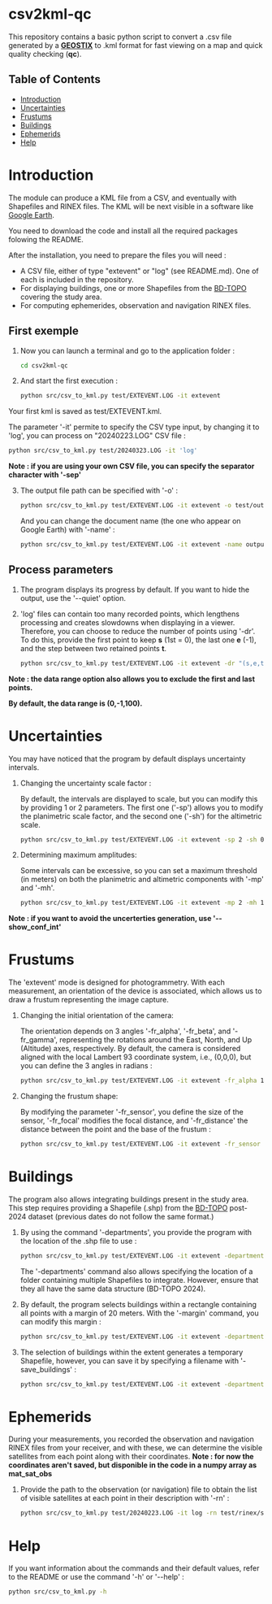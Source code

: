 # csv2kml-qc

This repository contains a basic python script to convert a .csv file generated by a **[GEOSTIX](https://www.geobsys.com/)** to .kml format for fast viewing on a map and quick quality checking (**qc**).

## Table of Contents

- [Introduction](#Introduction)
- [Uncertainties](#Uncertainties)
- [Frustums](#Frustums)
- [Buildings](#Buildings)
- [Ephemerids](#Ephemerids)
- [Help](#Help)


# Introduction

The module can produce a KML file from a CSV, and eventually with Shapefiles and RINEX files. The KML will be next visible in a software like [Google Earth](https://www.google.fr/intl/fr/earth/index.html).

You need to download the code and install all the required packages folowing the README.

After the installation, you need to prepare the files you will need :

- A CSV file, either of type "extevent" or "log" (see README.md). One of each is included in the repository.
- For displaying buildings, one or more Shapefiles from the [BD-TOPO](https://geoservices.ign.fr/bdtopo) covering the study area.
- For computing ephemerides, observation and navigation RINEX files.

## First exemple

1. Now you can launch a terminal and go to the application folder :
    ```bash
    cd csv2kml-qc
    ```

2. And start the first execution :
    ```bash
    python src/csv_to_kml.py test/EXTEVENT.LOG -it extevent
    ```

Your first kml is saved as test/EXTEVENT.kml.

The parameter '-it' permite to specify the CSV type input, by changing it to 'log', you can process on "20240223.LOG" CSV file :
```bash
python src/csv_to_kml.py test/20240323.LOG -it 'log'
```

**Note : if you are using your own CSV file, you can specify the separator character with '-sep'**

3. The output file path can be specified with '-o' :
    ```bash
    python src/csv_to_kml.py test/EXTEVENT.LOG -it extevent -o test/output.kml
    ```
    And you can change the document name (the one who appear on Google Earth) with '-name' :
    ```bash
    python src/csv_to_kml.py test/EXTEVENT.LOG -it extevent -name output
    ```
    
## Process parameters

1. The program displays its progress by default. If you want to hide the output, use the '--quiet' option.

2. 'log' files can contain too many recorded points, which lengthens processing and creates slowdowns when displaying in a viewer. Therefore, you can choose to reduce the number of points using '-dr'. To do this, provide the first point to keep **s** (1st = 0), the last one **e** (-1), and the step between two retained points **t**. 
    ```bash
    python src/csv_to_kml.py test/EXTEVENT.LOG -it extevent -dr "(s,e,t)"
    ```

**Note : the data range option also allows you to exclude the first and last points.**

**By default, the data range is (0,-1,100).**


# Uncertainties

You may have noticed that the program by default displays uncertainty intervals.

1. Changing the uncertainty scale factor : 
    
    By default, the intervals are displayed to scale, but you can modify this by providing 1 or 2 parameters. 
    The first one ('-sp') allows you to modify the planimetric scale factor, and the second one ('-sh') for the altimetric scale.
    ```bash
    python src/csv_to_kml.py test/EXTEVENT.LOG -it extevent -sp 2 -sh 0.5
    ```
    
2. Determining maximum amplitudes: 
    
    Some intervals can be excessive, so you can set a maximum threshold (in meters) on both the planimetric and altimetric components with '-mp' and '-mh'.
    ```bash
    python src/csv_to_kml.py test/EXTEVENT.LOG -it extevent -mp 2 -mh 1
    ```

**Note : if you want to avoid the uncerterties generation, use '--show_conf_int'**

# Frustums

The 'extevent' mode is designed for photogrammetry. With each measurement, an orientation of the device is associated, which allows us to draw a frustum representing the image capture.

1. Changing the initial orientation of the camera: 
    
    The orientation depends on 3 angles '-fr_alpha', '-fr_beta', and '-fr_gamma', representing the rotations around the East, North, and Up (Altitude) axes, respectively. By default, the camera is considered aligned with the local Lambert 93 coordinate system, i.e., (0,0,0), but you can define the 3 angles in radians :
    ```bash 
    python src/csv_to_kml.py test/EXTEVENT.LOG -it extevent -fr_alpha 1 -fr_beta 0 -fr_gamma 0
    ```
    
2. Changing the frustum shape: 

    By modifying the parameter '-fr_sensor', you define the size of the sensor, '-fr_focal' modifies the focal distance, and '-fr_distance' the distance between the point and the base of the frustum :
    ```bash 
    python src/csv_to_kml.py test/EXTEVENT.LOG -it extevent -fr_sensor 2 -fr_focal 5 -fr_distance 20
    ```

# Buildings

The program also allows integrating buildings present in the study area. This step requires providing a Shapefile (.shp) from the [BD-TOPO](https://geoservices.ign.fr/bdtopo) post-2024 dataset (previous dates do not follow the same format.)

1. By using the command '-departments', you provide the program with the location of the .shp file to use :
    ```bash 
    python src/csv_to_kml.py test/EXTEVENT.LOG -it extevent -departments Shapefiles/Buildings.shp
    ```
    
    The '-departments' command also allows specifying the location of a folder containing multiple Shapefiles to integrate. However, ensure that they all have the same data structure (BD-TOPO 2024).
    
2. By default, the program selects buildings within a rectangle containing all points with a margin of 20 meters. With the '-margin' command, you can modify this margin :
    ```bash 
    python src/csv_to_kml.py test/EXTEVENT.LOG -it extevent -departments Shapefiles/Buildings.shp -margin 100
    ```
    
3. The selection of buildings within the extent generates a temporary Shapefile, however, you can save it by specifying a filename with '-save_buildings' :
    ```bash 
    python src/csv_to_kml.py test/EXTEVENT.LOG -it extevent -departments Shapefiles/Buildings.shp -save_buildings Shapefiles/Workfield_buildings.shp
    ```

# Ephemerids

During your measurements, you recorded the observation and navigation RINEX files from your receiver, and with these, we can determine the visible satellites from each point along with their coordinates.
**Note : for now the coordinates aren't saved, but disponible in the code in a numpy array as mat_sat_obs**

1. Provide the path to the observation (or navigation) file to obtain the list of visible satellites at each point in their description with '-rn' :
    ```bash 
    python src/csv_to_kml.py test/20240223.LOG -it log -rn test/rinex/sept054n.24o
    ```
# Help 

If you want information about the commands and their default values, refer to the README or use the command '-h' or '--help' :
```bash 
python src/csv_to_kml.py -h
```
